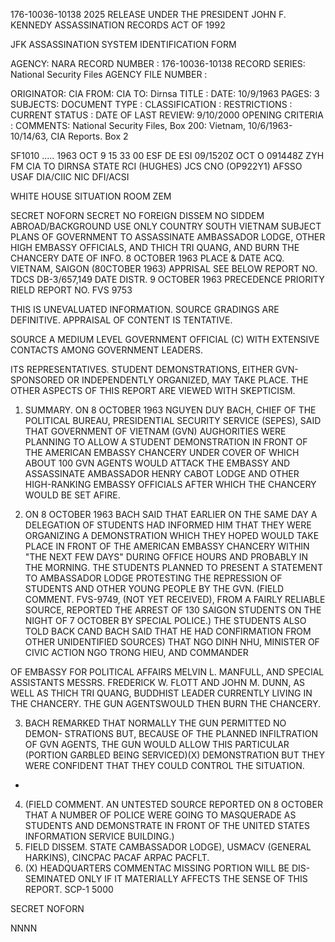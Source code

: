 176-10036-10138 2025 RELEASE UNDER THE PRESIDENT JOHN F. KENNEDY ASSASSINATION RECORDS ACT OF 1992

JFK ASSASSINATION SYSTEM
IDENTIFICATION FORM

AGENCY: NARA
RECORD NUMBER : 176-10036-10138
RECORD SERIES: National Security Files
AGENCY FILE NUMBER :

ORIGINATOR: CIA
FROM: CIA
TO: Dirnsa
TITLE :
DATE: 10/9/1963
PAGES: 3
SUBJECTS:
DOCUMENT TYPE :
CLASSIFICATION :
RESTRICTIONS :
CURRENT STATUS :
DATE OF LAST REVIEW: 9/10/2000
OPENING CRITERIA :
COMMENTS: National Security Files, Box 200: Vietnam, 10/6/1963-10/14/63, CIA
Reports. Box 2

SF1010 ..... 1963 OCT 9 15 33
00 ESF
DE ESI 09/1520Z OCT
Ο 091448Z ZYH
FM CIA
TO DIRNSA
STATE RCI (HUGHES)
JCS
CNO (OP922Y1)
AFSSO USAF
DIA/CIIC
NIC
DFI/ACSI

WHITE HOUSE SITUATION ROOM
ZEM

SECRET NOFORN
SECRET NO FOREIGN DISSEM NO SIDDEM ABROAD/BACKGROUND USE ONLY
COUNTRY SOUTH VIETNAM
SUBJECT PLANS OF GOVERNMENT TO ASSASSINATE AMBASSADOR
LODGE, OTHER HIGH EMBASSY OFFICIALS, AND THICH
TRI QUANG, AND BURN THE CHANCERY
DATE OF INFO. 8 OCTOBER 1963
PLACE & DATE ACQ. VIETNAM, SAIGON (80CTOBER 1963)
APPRISAL SEE BELOW
REPORT NO. TDCS DB-3/657,149
DATE DISTR. 9 OCTOBER 1963
PRECEDENCE PRIORITY
RIELD REPORT NO. FVS 9753

THIS IS UNEVALUATED INFORMATION. SOURCE GRADINGS ARE DEFINITIVE.
APPRAISAL OF CONTENT IS TENTATIVE.

SOURCE A MEDIUM LEVEL GOVERNMENT OFFICIAL (C) WITH EXTENSIVE
CONTACTS AMONG GOVERNMENT LEADERS.

ITS REPRESENTATIVES. STUDENT DEMONSTRATIONS, EITHER GVN-SPONSORED
OR INDEPENDENTLY ORGANIZED, MAY TAKE PLACE. THE OTHER ASPECTS
OF THIS REPORT ARE VIEWED WITH SKEPTICISM.

1. SUMMARY. ON 8 OCTOBER 1963 NGUYEN DUY BACH, CHIEF OF THE
POLITICAL BUREAU, PRESIDENTIAL SECURITY SERVICE (SEPES), SAID THAT
GOVERNMENT OF VIETNAM (GVN) AUGHORITIES WERE PLANNING TO ALLOW A
STUDENT DEMONSTRATION IN FRONT OF THE AMERICAN EMBASSY CHANCERY
UNDER COVER OF WHICH ABOUT 100 GVN AGENTS WOULD ATTACK THE EMBASSY
AND ASSASSINATE AMBASSADOR HENRY CABOT LODGE AND OTHER HIGH-RANKING
EMBASSY OFFICIALS AFTER WHICH THE CHANCERY WOULD BE SET AFIRE.

2. ON 8 OCTOBER 1963 BACH SAID THAT EARLIER ON THE SAME DAY
A DELEGATION OF STUDENTS HAD INFORMED HIM THAT THEY WERE ORGANIZING
A DEMONSTRATION WHICH THEY HOPED WOULD TAKE PLACE IN FRONT OF THE
AMERICAN EMBASSY CHANCERY WITHIN "THE NEXT FEW DAYS" DURING OFFICE
HOURS AND PROBABLY IN THE MORNING. THE STUDENTS PLANNED TO PRESENT
A STATEMENT TO AMBASSADOR LODGE PROTESTING THE REPRESSION OF
STUDENTS AND OTHER YOUNG PEOPLE BY THE GVN. (FIELD COMMENT.
FVS-9749, (NOT YET RECEIVED), FROM A FAIRLY RELIABLE SOURCE,
REPORTED THE ARREST OF 130 SAIGON STUDENTS ON THE NIGHT OF 7 OCTOBER
BY SPECIAL POLICE.) THE STUDENTS ALSO TOLD BACK CAND BACH SAID
THAT HE HAD CONFIRMATION FROM OTHER UNIDENTIFIED SOURCES) THAT
NGO DINH NHU, MINISTER OF CIVIC ACTION NGO TRONG HIEU, AND COMMANDER

OF EMBASSY FOR POLITICAL AFFAIRS MELVIN L. MANFULL, AND SPECIAL
ASSISTANTS MESSRS. FREDERICK W. FLOTT AND JOHN M. DUNN, AS WELL
AS THICH TRI QUANG, BUDDHIST LEADER CURRENTLY LIVING IN THE CHANCERY.
THE GUN AGENTSWOULD THEN BURN THE CHANCERY.

3. BACH REMARKED THAT NORMALLY THE GUN PERMITTED NO DEMON-
STRATIONS BUT, BECAUSE OF THE PLANNED INFILTRATION OF GVN AGENTS,
THE GUN WOULD ALLOW THIS PARTICULAR (PORTION GARBLED BEING
SERVICED)(X) DEMONSTRATION BUT THEY WERE CONFIDENT THAT THEY COULD
CONTROL THE SITUATION.
-
4. (FIELD COMMENT. AN UNTESTED SOURCE REPORTED ON 8 OCTOBER
THAT A NUMBER OF POLICE WERE GOING TO MASQUERADE AS STUDENTS
AND DEMONSTRATE IN FRONT OF THE UNITED STATES INFORMATION SERVICE
BUILDING.)
5. FIELD DISSEM. STATE CAMBASSADOR LODGE), USMACV (GENERAL
HARKINS), CINCPAC PACAF ARPAC PACFLT.
6. (X) HEADQUARTERS COMMENTAC MISSING PORTION WILL BE DIS-
SEMINATED ONLY IF IT MATERIALLY AFFECTS THE SENSE OF THIS REPORT.
SCP-1
5000

SECRET NOFORN

NNNN
